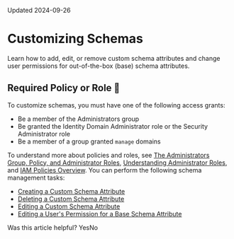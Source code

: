 Updated 2024-09-26
# Customizing Schemas
Learn how to add, edit, or remove custom schema attributes and change user permissions for out-of-the-box (base) schema attributes.
## Required Policy or Role 🔗 
To customize schemas, you must have one of the following access grants:
  * Be a member of the Administrators group
  * Be granted the Identity Domain Administrator role or the Security Administrator role
  * Be a member of a group granted `manage` domains


To understand more about policies and roles, see [The Administrators Group, Policy, and Administrator Roles](https://docs.oracle.com/en-us/iaas/Content/Identity/getstarted/identity-domains.htm#The), [Understanding Administrator Roles](https://docs.oracle.com/en-us/iaas/Content/Identity/roles/understand-administrator-roles.htm#understand-administrator-roles "Learn about administrator roles and the privileges associated with each role so that you can delegate administrative tasks to other users, as needed."), and [IAM Policies Overview](https://docs.oracle.com/en-us/iaas/Content/Identity/policieshow/Policy_Basics.htm#top "IAM policies govern control of resources in Oracle Cloud Infrastructure \(OCI\) tenancies.").
You can perform the following schema management tasks:
  * [Creating a Custom Schema Attribute](https://docs.oracle.com/en-us/iaas/Content/Identity/schemas/add-custom-schema-attributes.htm#add-custom-schema-attributes "If you're creating your own user interface for IAM and you don't find a schema attribute that you need from the list of base schema attributes, create one and extend it to the existing schema.")
  * [Deleting a Custom Schema Attribute](https://docs.oracle.com/en-us/iaas/Content/Identity/schemas/remove-custom-schema-attribute.htm#remove-custom-schema-attribute "Remove a custom attribute for the user schema in IAM when you no longer need it.")
  * [Editing a Custom Schema Attribute](https://docs.oracle.com/en-us/iaas/Content/Identity/schemas/edit-custom-schema-attributes.htm#edit-custom-schema-attributes "After you create a custom attribute for the user schema for IAM, you might need to change its settings. For example, you might need to adjust the description or the minimum and maximum length.")
  * [Editing a User's Permission for a Base Schema Attribute](https://docs.oracle.com/en-us/iaas/Content/Identity/schemas/change-user-permissions-base-schema-attribute.htm#change-user-permissions-base-schema-attribute "In addition to creating, editing, or deleting custom schema attributes for the user schema in IAM, you might want to change permissions for a attribute for this schema.")


Was this article helpful?
YesNo

